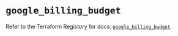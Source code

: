 # `google_billing_budget`

Refer to the Terraform Registory for docs: [`google_billing_budget`](https://www.terraform.io/docs/providers/google-beta/r/google_billing_budget).
